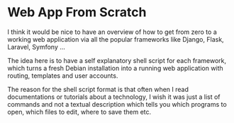 # Web App From Scratch

I think it would be nice to have an overview of how to get from zero to a working web application via all the popular frameworks like Django, Flask, Laravel, Symfony ...

The idea here is to have a self explanatory shell script for each framework, which turns a fresh Debian installation into a running web application with routing, templates and user accounts.

The reason for the shell script format is that often when I read documentations or tutorials about a technology, I wish it was just a list of commands and not a textual description which tells you which programs to open, which files to edit, where to save them etc.
